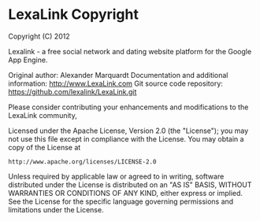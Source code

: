 LexaLink Copyright
==================

Copyright (C) 2012 

Lexalink - a free social network and dating website platform for the Google App Engine. 

Original author: Alexander Marquardt
Documentation and additional information: http://www.LexaLink.com
Git source code repository: https://github.com/lexalink/LexaLink.git 

Please consider contributing your enhancements and modifications to the LexaLink community, 

Licensed under the Apache License, Version 2.0 (the "License");
you may not use this file except in compliance with the License.
You may obtain a copy of the License at

    http://www.apache.org/licenses/LICENSE-2.0

Unless required by applicable law or agreed to in writing, software
distributed under the License is distributed on an "AS IS" BASIS,
WITHOUT WARRANTIES OR CONDITIONS OF ANY KIND, either express or implied.
See the License for the specific language governing permissions and
limitations under the License.

